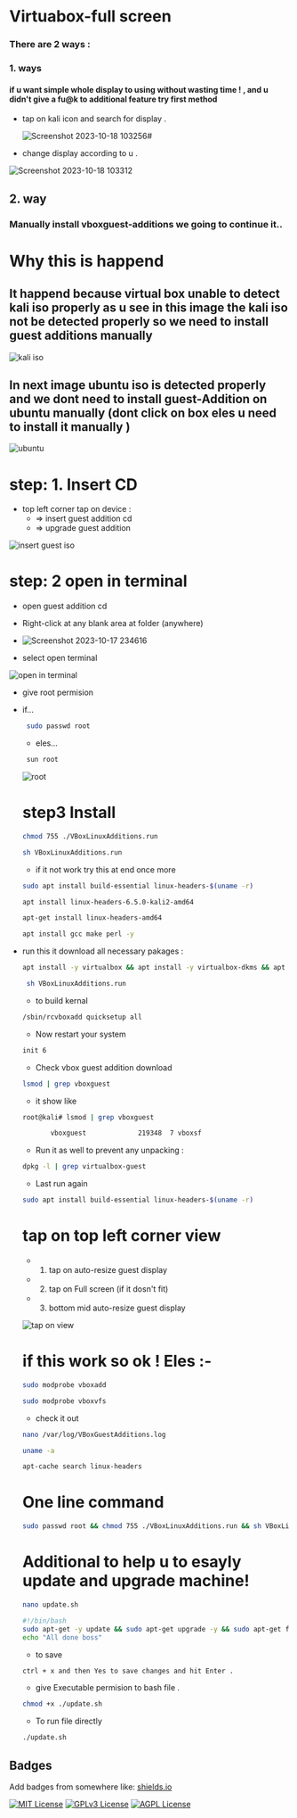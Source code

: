 # Virtuabox-full screen
### There are 2 ways :
### 1. ways
#### if u want simple whole display to using without wasting time ! , and u didn't give a fu@k to additional feature try first method
- tap on kali icon and search for display .

  ![Screenshot 2023-10-18 103256](https://github.com/Esther7171/virtualox-fullscreen/assets/122229257/80988676-eecd-4e55-b3dd-9e9efb3f1f8b)#

- change display according to u .
  
![Screenshot 2023-10-18 103312](https://github.com/Esther7171/virtualox-fullscreen/assets/122229257/0d65efb8-e6a4-4f7f-9bd5-9cb46837f731)

## 2. way 
### Manually install vboxguest-additions we going to continue it..
# Why this is happend
## It happend because virtual box unable to detect kali iso properly as u see in this image the kali iso not be detected properly so we need to install guest additions manually
![kali iso](https://github.com/Esther7171/virtualox-fullscreen/assets/122229257/afe655bb-c8fb-40de-a937-306e76ac1a56)
## In next image ubuntu iso is detected properly and we dont need to install guest-Addition on ubuntu manually (dont click on box eles u need to install it manually )
![ubuntu](https://github.com/Esther7171/virtualox-fullscreen/assets/122229257/488c0a56-532e-48ed-861f-cbbedcbec425)

# step: 1. Insert CD
- top left corner tap on device :
    - => insert guest addition cd
    - => upgrade guest addition
   
![insert guest iso](https://github.com/Esther7171/virtualox-fullscreen/assets/122229257/90d22b87-764f-42f2-951e-8646e409064a)

# step: 2 open in terminal
 - open guest addition cd
 - Right-click at any blank area at folder (anywhere)
 
 - ![Screenshot 2023-10-17 234616](https://github.com/Esther7171/virtualox-fullscreen/assets/122229257/b9a5da29-6e95-4dfe-96bf-bc62843d9cbe)

 - select open terminal

![open in terminal](https://github.com/Esther7171/virtualox-fullscreen/assets/122229257/71dd788f-bc0f-4db3-bc6e-b1d5c5b9e40b)

 - give root permision 

 - if...
   ```bash
    sudo passwd root
   ```
   - eles...
   ```bash
    sun root
   ```

   ![root](https://github.com/Esther7171/virtualox-fullscreen/assets/122229257/d7a11570-3b16-4503-b43b-8f3a6aaffed1)
   
   # step3 Install
   ```bash
   chmod 755 ./VBoxLinuxAdditions.run
   ```
   ```bash
   sh VBoxLinuxAdditions.run
   ```
   - if it not work try this at end once more
   ```bash
   sudo apt install build-essential linux-headers-$(uname -r)
   ```
   ```bash
   apt install linux-headers-6.5.0-kali2-amd64 
   ```
   ```bash
   apt-get install linux-headers-amd64 
   ```
   ```bash
   apt install gcc make perl -y
   ```
- run this it download all necessary pakages :
   ```bash
   apt install -y virtualbox && apt install -y virtualbox-dkms && apt install -y virtualbox-ext-pack && apt install -y virtualbox-guest-utils && apt install -y virtualbox-qt && apt install -y virtualbox-guest-additions-iso && apt install -y virtualbox-source && apt install -y virtualbox-guest-x11 && apt install -y virtualenv && apt install -y virtualenvwrapper && apt install -y virtualenvwrapper-doc  && apt install -y virtualgps  && apt install -y virtualgps 
   ```
  ```bash
   sh VBoxLinuxAdditions.run
   ```
   - to build kernal
   ```bash
   /sbin/rcvboxadd quicksetup all
   ```
   - Now restart your system
   ```bash
   init 6
   ```
   - Check vbox guest addition download
   ```bash
   lsmod | grep vboxguest
   ```
   - it show like
   ```bash
   root@kali# lsmod | grep vboxguest

          vboxguest             219348  7 vboxsf
   ``` 
   - Run it as well to prevent any unpacking :
   ```bash
   dpkg -l | grep virtualbox-guest
   ```
   - Last run again
   ```bash
   sudo apt install build-essential linux-headers-$(uname -r)
   ```
   # tap on top left corner view
  * 1. tap on auto-resize guest display
  * 2. tap on Full screen (if it dosn't fit)
  * 3. bottom mid auto-resize guest display
  
   ![tap on view](https://github.com/Esther7171/virtualox-fullscreen/assets/122229257/85f6179a-68be-4190-b115-5afc525ed470)
    
   # if this work so ok ! Eles :-
   ```bash
   sudo modprobe vboxadd
   ```
   ```bash
   sudo modprobe vboxvfs
   ```
   - check it out
   ```bash
   nano /var/log/VBoxGuestAdditions.log 
   ```
   ```bash
   uname -a 
   ```
   ```bash
   apt-cache search linux-headers
   ```

   # One line command
   ```bash
   sudo passwd root && chmod 755 ./VBoxLinuxAdditions.run && sh VBoxLinuxAdditions.run && sudo apt install build-essential linux-headers-$(uname -r) && apt-get install linux-headers-amd64 && apt install linux-headers-6.5.0-kali2-amd64 && apt install gcc make perl -y && apt install -y virtualbox && apt install -y virtualbox-dkms && apt install -y virtualbox-ext-pack && apt install -y virtualbox-guest-utils && apt install -y virtualbox-qt && apt install -y virtualbox-guest-additions-iso && apt install -y virtualbox-source && apt install -y virtualbox-guest-x11 && apt install -y virtualenv && apt install -y virtualenvwrapper && apt install -y virtualenvwrapper-doc  && apt install -y virtualgps  && apt install -y virtualgps &&/sbin/rcvboxadd quicksetup all &&  lsmod | grep vboxguest && dpkg -l | grep virtualbox-guest && sudo apt install build-essential linux-headers-$(uname -r) && init 6
   ```

   # Additional to help u to esayly update and upgrade machine!
   ``` bash
   nano update.sh
   ```
   ```bash
   #!/bin/bash
   sudo apt-get -y update && sudo apt-get upgrade -y && sudo apt-get full-upgrade && sudo apt-get dist-upgrade -y && sudo apt autoremove -y
   echo "All done boss"
   ```
   - to save 
   ```bash 
   ctrl + x and then Yes to save changes and hit Enter .
   ```
   - give Executable permision to bash file .
   ```bash
   chmod +x ./update.sh
   ```
   - To run file  directly
   ```bash
   ./update.sh
   ````
## Badges

Add badges from somewhere like: [shields.io](https://shields.io/)

[![MIT License](https://img.shields.io/badge/License-MIT-green.svg)](https://choosealicense.com/licenses/mit/)
[![GPLv3 License](https://img.shields.io/badge/License-GPL%20v3-yellow.svg)](https://opensource.org/licenses/)
[![AGPL License](https://img.shields.io/badge/license-AGPL-blue.svg)](http://www.gnu.org/licenses/agpl-3.0)

